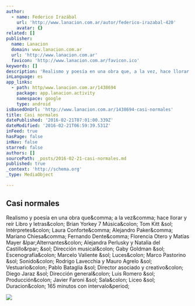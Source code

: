 ```yaml
---
author:
  - name: Federico Irazábal
    url: 'http://www.lanacion.com.ar/autor/federico-irazabal-420'
    avatar: {}
related: []
publisher:
  name: Lanacion
  domain: www.lanacion.com.ar
  url: 'http://www.lanacion.com.ar'
  favicon: 'http://www.lanacion.com.ar/favicon.ico'
keywords: []
description: 'Realismo y poesía en una obra que, a la vez, hace llorar y reír Libro y letras: Brian Yorkey 7 Música: Tom Kitt / Intérpretes: Laura Conforte, Alejandro Paker, Mariano Chiesa, Fernando Dente, Florencia Otero y Matías Mayer (Alternantes: Alejandra Perlusky y Natalia del Castillo) / Dirección musical: Gaby Goldman / Escenografía: Marcelo Valiente / Luces: Marco Pastorino / Sonido: Rodrigo Lavecchia y Mauro Agrelo / Vestuario: Pablo Bataglia / Director asociado y creativo: Diego Jaraz / Dirección general: Luis Romero / Producción: Javier Faroni / Sala: Liceo / Duracion: 165 minutos con intervalo.'
inLanguage: es
app_links:
  - path: http/www.lanacion.com.ar/1438694
    package: app.lanacion.activity
    namespace: google
    type: android
isBasedOnUrl: 'http://www.lanacion.com.ar/1438694-casi-normales'
title: Casi normales
datePublished: '2016-02-21T07:01:00.339Z'
dateModified: '2016-02-21T06:59:39.531Z'
inFeed: true
hasPage: false
inNav: false
starred: false
authors: []
sourcePath: _posts/2016-02-21-casi-normales.md
published: true
_context: 'http://schema.org'
_type: MediaObject

---
```

<article style=""><h1>Casi normales</h1><p>Realismo y poesía en una obra que&amp;comma; a la vez&amp;comma; hace llorar y reír Libro y letras&amp;colon; Brian Yorkey 7 Música&amp;colon; Tom Kitt &amp;sol; Intérpretes&amp;colon; Laura Conforte&amp;comma; Alejandro Paker&amp;comma; Mariano Chiesa&amp;comma; Fernando Dente&amp;comma; Florencia Otero y Matías Mayer &amp;lpar;Alternantes&amp;colon; Alejandra Perlusky y Natalia del Castillo&amp;rpar; &amp;sol; Dirección musical&amp;colon; Gaby Goldman &amp;sol; Escenografía&amp;colon; Marcelo Valiente &amp;sol; Luces&amp;colon; Marco Pastorino &amp;sol; Sonido&amp;colon; Rodrigo Lavecchia y Mauro Agrelo &amp;sol; Vestuario&amp;colon; Pablo Bataglia &amp;sol; Director asociado y creativo&amp;colon; Diego Jaraz &amp;sol; Dirección general&amp;colon; Luis Romero &amp;sol; Producción&amp;colon; Javier Faroni &amp;sol; Sala&amp;colon; Liceo &amp;sol; Duracion&amp;colon; 165 minutos con intervalo&amp;period;</p><img src="http://bucket.glanacion.com/anexos/fotos/38/1479738.jpg" /></article>